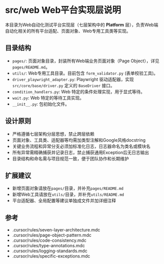 # src/web Web平台实现层说明

本目录为Web自动化测试平台实现层（七层架构中的 **Platform** 层），负责Web端自动化相关的所有平台适配、页面对象、Web专用工具类等实现。

## 目录结构
- `pages/`: 页面对象目录，封装所有Web端业务页面对象（Page Object），详见 `pages/README.md`。
- `utils/`: Web专用工具目录。目前包含 `form_validator.py` (表单校验工具)。
- `driver_playwright_adapter.py`: Playwright 驱动适配器，实现 `src/core/base/driver.py` 定义的 `BaseDriver` 接口。
- `condition_handlers.py`: Web 特定的条件处理实现，用于显式等待。
- `wait.py`: Web 特定的等待工具实现。
- `__init__.py`: 包初始化文件。

## 设计原则
- 严格遵循七层架构分层思想，禁止跨层依赖
- 页面对象、工具类、适配器等均需加类型注解和Google风格docstring
- 关键业务流程和异常分支必须加标准化日志，日志器命名为类名或模块名
- 所有异常需精确捕获并记录日志，禁止捕获通用Exception后无日志输出
- 目录结构和命名需与项目规范一致，便于团队协作和长期维护

## 扩展建议
- 新增页面对象请放在`pages/`目录，并补充`pages/README.md`
- 新增Web工具请放在`utils/`目录，并补充`utils/README.md`
- 平台适配器、全局配置等建议单独成文件并加详细注释

## 参考
- .cursor/rules/seven-layer-architecture.mdc
- .cursor/rules/page-object-pattern.mdc
- .cursor/rules/code-consistency.mdc
- .cursor/rules/type-annotations.mdc
- .cursor/rules/logging-standards.mdc
- .cursor/rules/specific-exceptions.mdc 